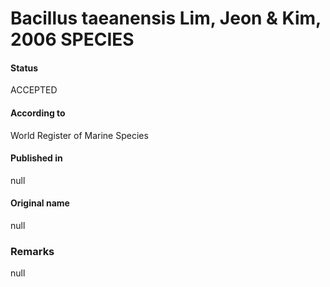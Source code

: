 # Bacillus taeanensis Lim, Jeon & Kim, 2006 SPECIES

#### Status
ACCEPTED

#### According to
World Register of Marine Species

#### Published in
null

#### Original name
null

### Remarks
null